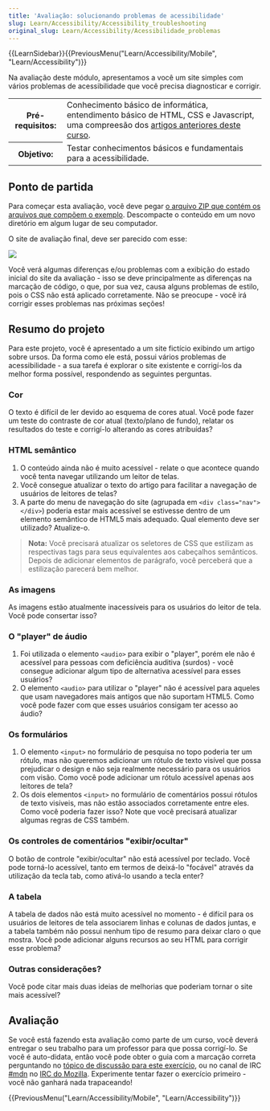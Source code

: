 ```yaml
---
title: 'Avaliação: solucionando problemas de acessibilidade'
slug: Learn/Accessibility/Accessibility_troubleshooting
original_slug: Learn/Accessibility/Acessibilidade_problemas
---
```


{{LearnSidebar}}{{PreviousMenu("Learn/Accessibility/Mobile", "Learn/Accessibility")}}

Na avaliação deste módulo, apresentamos a você um site simples com vários problemas de acessibilidade que você precisa diagnosticar e corrigir.

<table class="learn-box standard-table">
  <tbody>
    <tr>
      <th scope="row">Pré-requisitos:</th>
      <td>
        Conhecimento básico de informática, entendimento básico de HTML, CSS e
        Javascript, uma compreesão dos
        <a href="/en-US/docs/Learn/Accessibility"
          >artigos anteriores deste curso</a
        >.
      </td>
    </tr>
    <tr>
      <th scope="row">Objetivo:</th>
      <td>
        Testar conhecimentos básicos e fundamentais para a acessibilidade.
      </td>
    </tr>
  </tbody>
</table>

## Ponto de partida

Para começar esta avaliação, você deve pegar [o arquivo ZIP que contém os arquivos que compõem o exemplo](https://github.com/mdn/learning-area/blob/master/accessibility/assessment-start/assessment-files.zip?raw=true). Descompacte o conteúdo em um novo diretório em algum lugar de seu computador.

O site de avaliação final, deve ser parecido com esse:

![](assessment-site-finished.png)

Você verá algumas diferenças e/ou problemas com a exibição do estado inicial do site da avaliação - isso se deve principalmente as diferenças na marcação de código, o que, por sua vez, causa alguns problemas de estilo, pois o CSS não está aplicado corretamente. Não se preocupe - você irá corrigir esses problemas nas próximas seções!

## Resumo do projeto

Para este projeto, você é apresentado a um site fictício exibindo um artigo sobre ursos. Da forma como ele está, possui vários problemas de acessibilidade - a sua tarefa é explorar o site existente e corrigí-los da melhor forma possível, respondendo as seguintes perguntas.

### Cor

O texto é difícil de ler devido ao esquema de cores atual. Você pode fazer um teste do contraste de cor atual (texto/plano de fundo), relatar os resultados do teste e corrigí-lo alterando as cores atribuídas?

### HTML semântico

1. O conteúdo ainda não é muito acessível - relate o que acontece quando você tenta navegar utilizando um leitor de telas.
2. Você consegue atualizar o texto do artigo para facilitar a navegação de usuários de leitores de telas?
3. A parte do menu de navegação do site (agrupada em `<div class="nav"></div>`) poderia estar mais acessível se estivesse dentro de um elemento semântico de HTML5 mais adequado. Qual elemento deve ser utilizado? Atualize-o.

> **Nota:** Você precisará atualizar os seletores de CSS que estilizam as respectivas tags para seus equivalentes aos cabeçalhos semânticos. Depois de adicionar elementos de parágrafo, você perceberá que a estilização parecerá bem melhor.

### As imagens

As imagens estão atualmente inacessíveis para os usuários do leitor de tela. Você pode consertar isso?

### O "player" de áudio

1. Foi utilizada o elemento `<audio>` para exibir o "player", porém ele não é acessível para pessoas com deficiência auditiva (surdos) - você consegue adicionar algum tipo de alternativa acessível para esses usuários?
2. O elemento `<audio>` para utilizar o "player" não é acessível para aqueles que usam navegadores mais antigos que não suportam HTML5. Como você pode fazer com que esses usuários consigam ter acesso ao áudio?

### Os formulários

1. O elemento `<input>` no formulário de pesquisa no topo poderia ter um rótulo, mas não queremos adicionar um rótulo de texto visível que possa prejudicar o design e não seja realmente necessário para os usuários com visão. Como você pode adicionar um rótulo acessível apenas aos leitores de tela?
2. Os dois elementos `<input>` no formulário de comentários possui rótulos de texto visíveis, mas não estão associados corretamente entre eles. Como você poderia fazer isso? Note que você precisará atualizar algumas regras de CSS também.

### Os controles de comentários "exibir/ocultar"

O botão de controle "exibir/ocultar" não está acessível por teclado. Você pode torná-lo acessível, tanto em termos de deixá-lo "focável" através da utilização da tecla tab, como ativá-lo usando a tecla enter?

### A tabela

A tabela de dados não está muito acessível no momento - é difícil para os usuários de leitores de tela associarem linhas e colunas de dados juntas, e a tabela também não possui nenhum tipo de resumo para deixar claro o que mostra. Você pode adicionar alguns recursos ao seu HTML para corrigir esse problema?

### Outras considerações?

Você pode citar mais duas ideias de melhorias que poderiam tornar o site mais acessível?

## Avaliação

Se você está fazendo esta avaliação como parte de um curso, você deverá entregar o seu trabalho para um professor para que possa corrigí-lo. Se você é auto-didata, então você pode obter o guia com a marcação correta perguntando no [tópico de discussão para este exercício](https://discourse.mozilla.org/t/accessibility-troubleshooting-assessment/24691&xid=17259,15700021,15700124,15700149,15700186,15700190,15700201,15700214&usg=ALkJrhh-F4r0i3lAG4IX8kI3Nk9lrJQa0A), ou no canal de IRC [#mdn](irc://irc.mozilla.org/mdn) no [IRC do Mozilla](https://wiki.mozilla.org/IRC&xid=17259,15700021,15700124,15700149,15700186,15700190,15700201,15700214&usg=ALkJrhgC5oFTH3iLqIFiwi9njruuEgsWHA). Experimente tentar fazer o exercício primeiro - você não ganhará nada trapaceando!

{{PreviousMenu("Learn/Accessibility/Mobile", "Learn/Accessibility")}}
